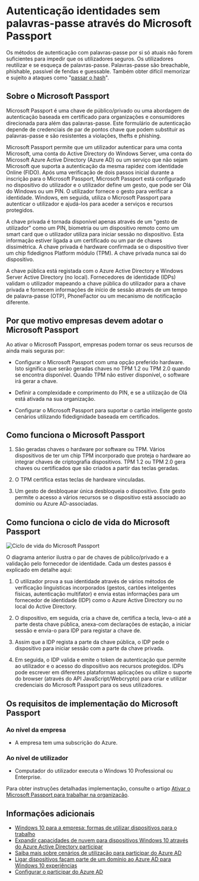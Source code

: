 <properties
    pageTitle="Autenticar identidades sem palavras-passe através do Microsoft Passport | Microsoft Azure"
    description="Fornece uma descrição geral do Microsoft Passport e informações adicionais sobre como implementar o Microsoft Passport."
    services="active-directory"
    documentationCenter=""
    authors="femila"
    manager="swadhwa"
    editor=""
    tags="azure-classic-portal"/>

<tags
    ms.service="active-directory"
    ms.workload="identity"
    ms.tgt_pltfrm="na"
    ms.devlang="na"
    ms.topic="article"
    ms.date="09/27/2016"
    ms.author="femila"/>

# <a name="authenticating-identities-without-passwords-through-microsoft-passport"></a>Autenticação identidades sem palavras-passe através do Microsoft Passport

Os métodos de autenticação com palavras-passe por si só atuais não forem suficientes para impedir que os utilizadores seguros. Os utilizadores reutilizar e se esqueça de palavras-passe. Palavras-passe são breachable, phishable, passível de fendas e guessable. Também obter difícil memorizar e sujeito a ataques como "[passar o hash](https://technet.microsoft.com/dn785092.aspx)".

## <a name="about-microsoft-passport"></a>Sobre o Microsoft Passport
Microsoft Passport é uma chave de público/privado ou uma abordagem de autenticação baseada em certificado para organizações e consumidores direcionada para além das palavras-passe. Este formulário de autenticação depende de credenciais de par de pontos chave que podem substituir as palavras-passe e são resistentes a violações, thefts e phishing.

 Microsoft Passport permite que um utilizador autenticar para uma conta Microsoft, uma conta do Active Directory do Windows Server, uma conta do Microsoft Azure Active Directory (Azure AD) ou um serviço que não sejam Microsoft que suporta a autenticação da mesma rapidez com identidade Online (FIDO). Após uma verificação de dois passos inicial durante a inscrição para o Microsoft Passport, Microsoft Passport está configurado no dispositivo do utilizador e o utilizador define um gesto, que pode ser Olá do Windows ou um PIN. O utilizador fornece o gesto para verificar a identidade. Windows, em seguida, utiliza o Microsoft Passport para autenticar o utilizador e ajudá-los para aceder a serviços e recursos protegidos.

A chave privada é tornada disponível apenas através de um "gesto de utilizador" como um PIN, biometria ou um dispositivo remoto como um smart card que o utilizador utiliza para iniciar sessão no dispositivo. Esta informação estiver ligada a um certificado ou um par de chaves dissimétrica. A chave privada é hardware confirmada se o dispositivo tiver um chip fidedignos Platform módulo (TPM). A chave privada nunca sai do dispositivo.

A chave pública está registada com o Azure Active Directory e Windows Server Active Directory (no local). Fornecedores de identidade (IDPs) validam o utilizador mapeando a chave pública do utilizador para a chave privada e fornecem informações de início de sessão através de um tempo de palavra-passe (OTP), PhoneFactor ou um mecanismo de notificação diferente.

## <a name="why-enterprises-should-adopt-microsoft-passport"></a>Por que motivo empresas devem adotar o Microsoft Passport

Ao ativar o Microsoft Passport, empresas podem tornar os seus recursos de ainda mais seguras por:

* Configurar o Microsoft Passport com uma opção preferido hardware. Isto significa que serão geradas chaves no TPM 1.2 ou TPM 2.0 quando se encontra disponível. Quando TPM não estiver disponível, o software irá gerar a chave.

* Definir a complexidade e comprimento do PIN, e se a utilização de Olá está ativada na sua organização.

* Configurar o Microsoft Passport para suportar o cartão inteligente gosto cenários utilizando fidedignidade baseada em certificados.

## <a name="how-microsoft-passport-works"></a>Como funciona o Microsoft Passport
1. São geradas chaves o hardware por software ou TPM. Vários dispositivos de ter um chip TPM incorporado que proteja o hardware ao integrar chaves de criptografia dispositivos. TPM 1.2 ou TPM 2.0 gera chaves ou certificados que são criados a partir das teclas geradas.

2. O TPM certifica estas teclas de hardware vinculadas.

3. Um gesto de desbloquear única desbloqueia o dispositivo. Este gesto permite o acesso a vários recursos se o dispositivo está associado ao domínio ou Azure AD-associadas.

## <a name="how-the-microsoft-passport-lifecycle-works"></a>Como funciona o ciclo de vida do Microsoft Passport

![Ciclo de vida do Microsoft Passport](./media/active-directory-azureadjoin/active-directory-azureadjoin-microsoft-passport.png)

O diagrama anterior ilustra o par de chaves de público/privado e a validação pelo fornecedor de identidade. Cada um destes passos é explicado em detalhe aqui:

1. O utilizador prova a sua identidade através de vários métodos de verificação linguísticas incorporados (gestos, cartões inteligentes físicas, autenticação multifator) e envia estas informações para um fornecedor de identidade (IDP) como o Azure Active Directory ou no local do Active Directory.

2. O dispositivo, em seguida, cria a chave de, certifica a tecla, leva-o até a parte desta chave pública, anexa-com declarações de estação, a iniciar sessão e envia-o para IDP para registar a chave de.

4. Assim que a IDP regista a parte da chave pública, o IDP pede o dispositivo para iniciar sessão com a parte da chave privada.

5. Em seguida, o IDP valida e emite o token de autenticação que permite ao utilizador e o acesso do dispositivo aos recursos protegidos. IDPs pode escrever em diferentes plataformas aplicações ou utilize o suporte do browser (através do API JavaScript/Webcrypto) para criar e utilizar credenciais do Microsoft Passport para os seus utilizadores.

## <a name="the-deployment-requirements-for-microsoft-passport"></a>Os requisitos de implementação do Microsoft Passport
### <a name="at-the-enterprise-level"></a>Ao nível da empresa

* A empresa tem uma subscrição do Azure.

### <a name="at-the-user-level"></a>Ao nível de utilizador

* Computador do utilizador executa o Windows 10 Professional ou Enterprise.

Para obter instruções detalhadas implementação, consulte o artigo [Ativar o Microsoft Passport para trabalhar na organização](active-directory-azureadjoin-passport-deployment.md).


## <a name="additional-information"></a>Informações adicionais

* [Windows 10 para a empresa: formas de utilizar dispositivos para o trabalho](active-directory-azureadjoin-windows10-devices-overview.md)
* [Expandir capacidades de nuvem para dispositivos Windows 10 através do Azure Active Directory participar](active-directory-azureadjoin-user-upgrade.md)
* [Saiba mais sobre cenários de utilização para participar do Azure AD](active-directory-azureadjoin-deployment-aadjoindirect.md)
* [Ligar dispositivos façam parte de um domínio ao Azure AD para Windows 10 experiências](active-directory-azureadjoin-devices-group-policy.md)
* [Configurar o participar do Azure AD](active-directory-azureadjoin-setup.md)
